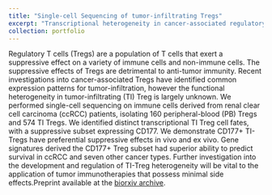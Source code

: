 ```yaml
---
title: "Single-cell Sequencing of tumor-infiltrating Tregs"
excerpt: "Transcriptional heterogeneity in cancer-associated regulatory T cells is predictive of survival.<br/><img src='/images/Tregs.png'>"
collection: portfolio
---
```


Regulatory T cells (Tregs) are a population of T cells that exert a suppressive effect on a variety of immune cells and non-immune cells. The suppressive effects of Tregs are detrimental to anti-tumor immunity. Recent investigations into cancer-associated Tregs have identified common expression patterns for tumor-infiltration, however the functional heterogeneity in tumor-infiltrating (TI) Treg is largely unknown. We performed single-cell sequencing on immune cells derived from renal clear cell carcinoma (ccRCC) patients, isolating 160 peripheral-blood (PB) Tregs and 574 TI Tregs. We identified distinct transcriptional TI Treg cell fates, with a suppressive subset expressing CD177. We demonstrate CD177+ TI-Tregs have preferential suppressive effects in vivo and ex vivo. Gene signatures derived the CD177+ Treg subset had superior ability to predict survival in ccRCC and seven other cancer types. Further investigation into the development and regulation of TI-Treg heterogeneity will be vital to the application of tumor immunotherapies that possess minimal side effects.Preprint available at the [biorxiv archive](https://www.biorxiv.org/content/early/2018/11/26/478628).


